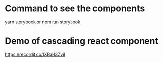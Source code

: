 # Command to see the components
yarn storybook or npm run storybook

# Demo of cascading react component
https://recordit.co/IXBaH3ZviI